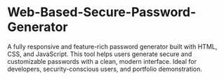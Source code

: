 # Web-Based-Secure-Password-Generator
A fully responsive and feature-rich password generator built with HTML, CSS, and JavaScript. This tool helps users generate secure and customizable passwords with a clean, modern interface. Ideal for developers, security-conscious users, and portfolio demonstration.
